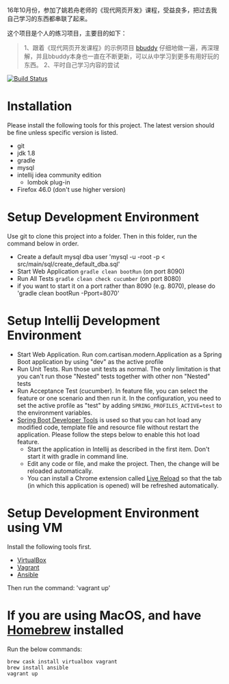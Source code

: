 16年10月份，参加了姚若舟老师的《现代网页开发》课程，受益良多，把过去我自己学习的东西都串联了起来。

这个项目是个人的练习项目，主要目的如下：
>1、跟着《现代网页开发课程》的示例项目 [bbuddy](https://github.com/nerds-odd-e/bbuddy) 仔细地做一遍，再深理解，并且bbuddy本身也一直在不断更新，可以从中学习到更多有用好玩的东西。
>2、平时自己学习内容的尝试

[![Build Status](https://travis-ci.org/ZhangColin/modern.svg?branch=master)](https://travis-ci.org/ZhangColin/modern)

# Installation
Please install the following tools for this project. The latest version should be fine unless specific version is listed.
* git
* jdk 1.8
* gradle
* mysql
* intellij idea community edition
    * lombok plug-in
* Firefox 46.0 (don't use higher version)

# Setup Development Environment
Use git to clone this project into a folder. Then in this folder, run the command below in order.

* Create a default mysql dba user 'mysql -u -root -p < src/main/sql/create_default_dba.sql'
* Start Web Application `gradle clean bootRun` (on port 8090)
* Run All Tests `gradle clean check cucumber` (on port 8080)
* if you want to start it on a port rather than 8090 (e.g. 8070), please do 'gradle clean bootRun -Pport=8070'

# Setup Intellij Development Environment
* Start Web Application. Run com.cartisan.modern.Application as a Spring Boot application by using "dev" as the active profile
* Run Unit Tests. Run those unit tests as normal. The only limitation is that you can't run those "Nested" tests together with other non "Nested" tests
* Run Acceptance Test (cucumber). In feature file, you can select the feature or one scenario and then run it. In the configuration, you need to set the active profile as "test" by adding `SPRING_PROFILES_ACTIVE=test` to the environment variables.
* [Spring Boot Developer Tools](http://docs.spring.io/spring-boot/docs/current/reference/html/using-boot-devtools.html) is used so that you can hot load any modified code, template file and resource file without restart the application. Please follow the steps below to enable this hot load feature.
    * Start the application in Intellij as described in the first item. Don't start it with gradle in command line.
    * Edit any code or file, and make the project. Then, the change will be reloaded automatically.
    * You can install a Chrome extension called [Live Reload](https://chrome.goole.com/webstore/detail/livereload/jnihajbhpnppcggbcgedagnkighmdlei?hl=en) so that the tab (in which this application is opened) will be refreshed automatically.

# Setup Development Environment using VM
Install the following tools first.

* [VirtualBox](https://www.virtualbox.org/)
* [Vagrant](https://www.vagrantup.com/)
* [Ansible](https://www.ansible.com/)

Then run the command: 'vagrant up'

# If you are using MacOS, and have [Homebrew](http://brew.sh) installed
Run the below commands:

    brew cask install virtualbox vagrant
    brew install ansible
    vagrant up